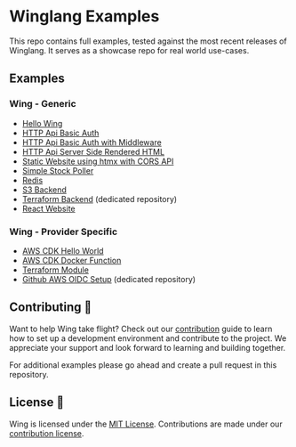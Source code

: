# Winglang Examples

This repo contains full examples, tested against the most recent releases of Winglang. It serves as a showcase repo for real world use-cases.

## Examples

### Wing - Generic


- [Hello Wing](./examples/hello-wing)
- [HTTP Api Basic Auth](./examples/api-basic-auth/)
- [HTTP Api Basic Auth with Middleware](./examples/api-basic-auth-middleware/)
- [HTTP Api Server Side Rendered HTML](./examples/api-counter-ssr/)
- [Static Website using htmx with CORS API](./examples/static-website/)
- [Simple Stock Poller](./examples/stock-poller/)
- [Redis](./examples/redis)
- [S3 Backend](./examples/s3-backend)
- [Terraform Backend](https://github.com/winglang/terraform-backend) (dedicated repository)
- [React Website](./examples/react-website)

### Wing - Provider Specific

- [AWS CDK Hello World](./examples/provider-specific/awscdk-hello-wing)
- [AWS CDK Docker Function](./examples/provider-specific/awscdk-docker-python-lambda)
- [Terraform Module](./examples/provider-specific/cdktf-terraform-hcl-module)
- [Github AWS OIDC Setup](https://github.com/winglang/github-aws-oidc) (dedicated repository)

## Contributing 🤝

Want to help Wing take flight? Check out our [contribution](https://github.com/winglang/wing/blob/main/CONTRIBUTING.md) guide to learn how to set up a development environment and contribute to the project. We appreciate your support and look forward to learning and building together.

For additional examples please go ahead and create a pull request in this repository.

## License 📜

Wing is licensed under the [MIT License](./LICENSE). Contributions are made under our [contribution license](https://docs.winglang.io/terms-and-policies/contribution-license.html).
